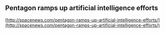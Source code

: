 ## Pentagon ramps up artificial intelligence efforts
  
  [http://spacenews.com/pentagon-ramps-up-artificial-intelligence-efforts/](http://spacenews.com/pentagon-ramps-up-artificial-intelligence-efforts/)